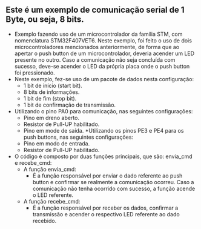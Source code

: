 ## Este é um exemplo de comunicação serial de 1 Byte, ou seja, 8 bits.
* Exemplo fazendo uso de um microcontrolador da família STM, com nomenclatura STM32F407VET6. Neste exemplo, foi feito o uso de dois microcontroladores mencionados anteriormente, de forma que ao apertar o push button de um microcontrolador, deveria acender um LED presente no outro. Caso a comunicação não seja concluída com sucesso, deve-se acender o LED da própria placa onde o push button foi pressionado.
* Neste exemplo, fez-se uso de um pacote de dados nesta configuração:
  * 1 bit de início (start bit).
  * 8 bits de informações.
  * 1 bit de fim (stop bit).
  * 1 bit de confirmação de transmissão.
* Utilizando o pino PA0 para comunicação, nas seguintes configurações:
  * Pino em dreno aberto.
  * Resistor de Pull-UP habilitado.
  * Pino em mode de saída.
*Utilizando os pinos PE3 e PE4 para os push buttons, nas seguintes configurações:
  *   Pino em modo de entrada.
  *   Resistor de Pull-UP habilitado.
* O código é composto por duas funções principais, que são: envia_cmd e recebe_cmd:
  * A função envia_cmd:
    * É a função responsável por enviar o dado referente ao push button e confirmar se realmente a comunicação ocorreu. Caso a comunicação não tenha ocorrido com sucesso, a função acende o LED referente.
  * A função recebe_cmd:
    * É a função responsável por receber os dados, confirmar a transmissão e acender o respectivo LED referente ao dado recebido.
